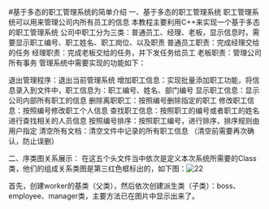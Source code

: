 #基于多态的职工管理系统的简单介绍
一、基于多态的职工管理系统
职工管理系统可以用来管理公司内所有员工的信息 本教程主要利用C++来实现一个基于多态的职工管理系统  公司中职工分为三类：普通员工、经理、老板，显示信息时，需要显示职工编号、职工姓名、职工岗位、以及职责 普通员工职责：完成经理交给的任务 经理职责：完成老板交给的任务，并下发任务给员工 老板职责：管理公司所有事务
管理系统中需要实现的功能如下：

退出管理程序：退出当前管理系统
增加职工信息：实现批量添加职工功能，将信息录入到文件中，职工信息为：职工编号、姓名、部门编号
显示职工信息：显示公司内部所有职工的信息
删除离职职工：按照编号删除指定的职工
修改职工信息：按照编号修改职工个人信息
查找职工信息：按照职工的编号或者职工的姓名进行查找相关的人员信息
按照编号排序：按照职工编号，进行排序，排序规则由用户指定
清空所有文档：清空文件中记录的所有职工信息 （清空前需要再次确认，防止误删）

二、序类图关系展示：
在这五个头文件当中依次是定义本次系统所需要的Class类，他们的组成关系类图是第三红色框标出的，如下图：![22](https://github.com/xiaoluoxiaoluo/---/assets/111843053/f063d433-0a9c-4c15-a250-b66b72847eb2)


首先，创建worker的基类（父类），然后依次创建派生类（子类）：boss、employee、manager类，主要方法已在图片中显示出来了。
